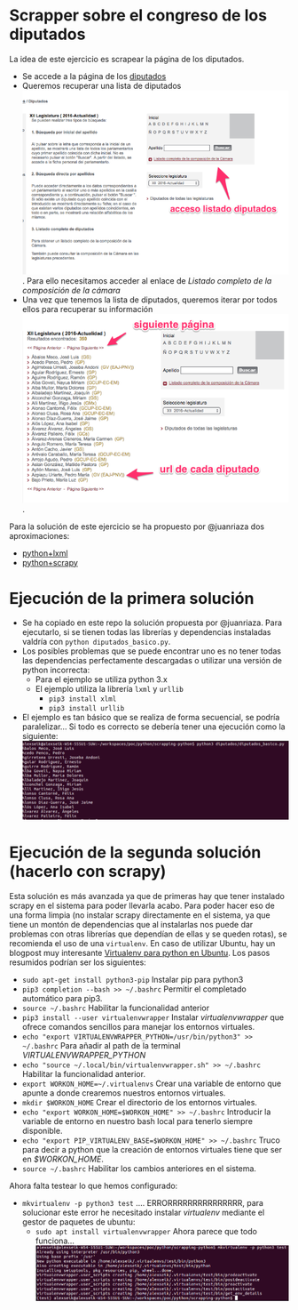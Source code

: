 # Scrapper sobre el congreso de los diputados
La idea de este ejercicio es scrapear la página de los diputados.
* Se accede a la página de los [diputados](http://www.congreso.es/portal/page/portal/Congreso/Congreso/Diputados)
* Queremos recuperar una lista de diputados ![Principal](https://github.com/python-madrid-learn/scrapping-python/blob/master/resources/diputados.png). Para ello necesitamos acceder al enlace de *Listado completo de la composición de la cámara*
* Una vez que tenemos la lista de diputados, queremos iterar por todos ellos para recuperar su información ![Listado](https://github.com/python-madrid-learn/scrapping-python/blob/master/resources/listado_diputados.png).

Para la solución de este ejercicio se ha propuesto por @juanriaza dos aproximaciones:

* [python+lxml](https://gist.github.com/juanriaza/13117965405bff2226d55097f29cb5cc)
* [python+scrapy](https://gist.github.com/juanriaza/e9213fc1d6d017c3b750234588638875)


# Ejecución de la primera solución
* Se ha copiado en este repo la solución propuesta por @juanriaza. Para ejecutarlo, si se tienen todas las librerías y dependencias instaladas valdría con `python diputados_basico.py`.
* Los posibles problemas que se puede encontrar uno es no tener todas las dependencias perfectamente descargadas o utilizar una versión de python incorrecta:
  * Para el ejemplo se utiliza python 3.x
  * El ejemplo utiliza la librería `lxml` y `urllib`
    * `pip3 install xlml`
    * `pip3 install urllib`
* El ejemplo es tan básico que se realiza de forma secuencial, se podría paralelizar... Si todo es correcto se debería tener una ejecución como la siguiente:
![Principal](https://github.com/python-madrid-learn/scrapping-python/blob/master/resources/diputados_basico_ejecucion.png)

# Ejecución de la segunda solución (hacerlo con scrapy)
Esta solución es más avanzada ya que de primeras hay que tener instalado scrapy en el sistema para poder llevarla acabo. Para poder hacer eso de una forma limpia (no instalar scrapy directamente en el sistema, ya que tiene un montón de dependencias que al instalarlas nos puede dar problemas con otras librerías que dependían de ellas y se queden rotas), se recomienda el uso de una `virtualenv`. En caso de utilizar Ubuntu, hay un blogpost muy interesante [Virtualenv para python en Ubuntu](http://askubuntu.com/questions/244641/how-to-set-up-and-use-a-virtual-python-environment-in-ubuntu). Los pasos resumidos podrían ser los siguientes:

* `sudo apt-get install python3-pip` Instalar pip para python3
* `pip3 completion --bash >> ~/.bashrc` Permitir el completado automático para pip3.
* `source ~/.bashrc` Habilitar la funcionalidad anterior
* `pip3 install --user virtualenvwrapper` Instalar *virtualenvwrapper* que ofrece comandos sencillos para manejar los entornos virtuales.
* `echo "export VIRTUALENVWRAPPER_PYTHON=/usr/bin/python3" >> ~/.bashrc` Para añadir al path de la terminal *VIRTUALENVWRAPPER_PYTHON*
* `echo "source ~/.local/bin/virtualenvwrapper.sh" >> ~/.bashrc` Habilitar la funcionalidad anterior.
* `export WORKON_HOME=~/.virtualenvs` Crear una variable de entorno que apunte a donde crearemos nuestros entornos virtuales.
* `mkdir $WORKON_HOME` Crear el directorio de los entornos virtuales.
* `echo "export WORKON_HOME=$WORKON_HOME" >> ~/.bashrc` Introducir la variable de entorno en nuestro bash local para tenerlo siempre disponible.
* `echo "export PIP_VIRTUALENV_BASE=$WORKON_HOME" >> ~/.bashrc` Truco para decir a python que la creación de entornos virtuales tiene que ser en *$WORKON_HOME*.
* `source ~/.bashrc` Habilitar los cambios anteriores en el sistema.

Ahora falta testear lo que hemos configurado:
* `mkvirtualenv -p python3 test` .... ERRORRRRRRRRRRRRRRR, para solucionar este error he necesitado instalar *virtualenv* mediante el gestor de paquetes de ubuntu:
  * `sudo apt install virtualenvwrapper` Ahora parece que todo funciona...
![virtualenv](https://github.com/python-madrid-learn/scrapping-python/blob/master/resources/virtualenv_test.png)
